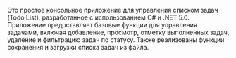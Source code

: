 Это простое консольное приложение для управления списком задач (Todo List), разработанное с использованием C# и .NET 5.0. Приложение предоставляет базовые функции для управления задачами, включая добавление, просмотр, отметку выполненных задач, удаление и фильтрацию задач по статусу. Также реализованы функции сохранения и загрузки списка задач из файла.
